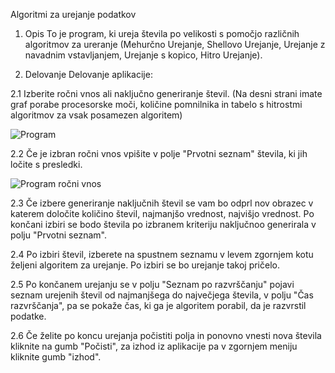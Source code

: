 Algoritmi za urejanje podatkov

1.	Opis
To je program, ki ureja števila po velikosti s pomočjo različnih algoritmov za ureranje  (Mehurčno Urejanje, Shellovo Urejanje, Urejanje z navadnim vstavljanjem, Urejanje s kopico, Hitro Urejanje).

2.	Delovanje
Delovanje aplikacije:

2.1	Izberite ročni vnos ali naključno generiranje števil. (Na desni strani imate graf porabe procesorske moči, količine pomnilnika in tabelo s hitrostmi algoritmov za vsak posamezen algoritem)

![Program](https://github.com/TKerec/zakljucna-naloga-matura/assets/122238895/4188e381-04fa-4481-8e76-8f423ea168f2)

2.2	Če je izbran ročni vnos vpišite v polje "Prvotni seznam" števila, ki jih ločite s presledki.

![Program ročni vnos](https://github.com/TKerec/zakljucna-naloga-matura/assets/122238895/ae10f6e6-306b-4eae-9ffc-d9f47bd7cb6d)

2.3	Če izbere generiranje naključnih števil se vam bo odprl nov obrazec v katerem določite količino števil, najmanjšo vrednost, najvišjo vrednost. Po končani izbiri se bodo števila po izbranem kriteriju naključnoo generirala v polju "Prvotni seznam".

2.4	Po izbiri števil, izberete na spustnem seznamu v levem zgornjem kotu željeni algoritem za urejanje. Po izbiri se bo urejanje takoj pričelo.

2.5	Po končanem urejanju se v polju "Seznam po razvrščanju" pojavi seznam urejenih števil od najmanjšega do največjega števila, v polju "Čas razvrščanja", pa se pokaže čas, ki ga je algoritem porabil, da je razvrstil podatke.

2.6  Če želite po koncu urejanja počistiti polja in ponovno vnesti nova števila kliknite na gumb "Počisti", za izhod iz aplikacije pa v zgornjem meniju kliknite gumb "izhod".
